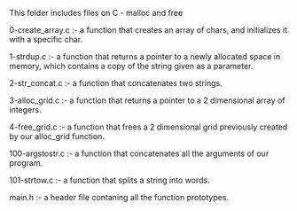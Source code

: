   This folder includes files on C - malloc and free

  0-create_array.c :- a function that creates an array of chars, and initializes it with a specific char.

  1-strdup.c :- a function that returns a pointer to a newly allocated space in memory, which contains a copy of the string given as a parameter.

  2-str_concat.c :- a function that concatenates two strings.

  3-alloc_grid.c :- a function that returns a pointer to a 2 dimensional array of integers.

  4-free_grid.c :- a function that frees a 2 dimensional grid previously created by our alloc_grid function.

  100-argstostr.c :- a function that concatenates all the arguments of our program.

  101-strtow.c :- a function that splits a string into words.

  main.h :- a header file contaning all the function prototypes.
